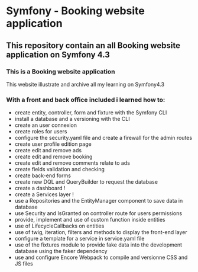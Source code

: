 # Symfony  - Booking website application


## This repository contain an all Booking website application on Symfony 4.3

### This is a Booking website application
This website illustrate and archive all my learning on Symfony4.3

### With a front and back office included i learned how to:
- create entity, controller, form and fixture with the Symfony CLI
- install a database and a versioning with the CLI
- create an user connexion
- create roles for users
- configure the security.yaml file and create a firewall for the admin routes
- create user profile edition page
- create edit and remove ads
- create edit and remove booking
- create edit and remove comments relate to ads
- create fields validation and checking
- create back-end forms
- create new DQL and QueryBuilder to request the database
- create a dashboard !
- create a Services layer !
- use a Repositories and the EntityManager component to save data in database
- use Security and IsGranted on controller route for users permissions
- provide, implement and use of custom function inside entities
- use of LifecycleCallbacks on entities
- use of twig, iteration, filters and methods to display the front-end layer
- configure a template for a service in service.yaml file
- use of the fixtures module to provide fake data into the development database using the faker dependency
- use and configure Encore Webpack to compile and versionne CSS and JS files
